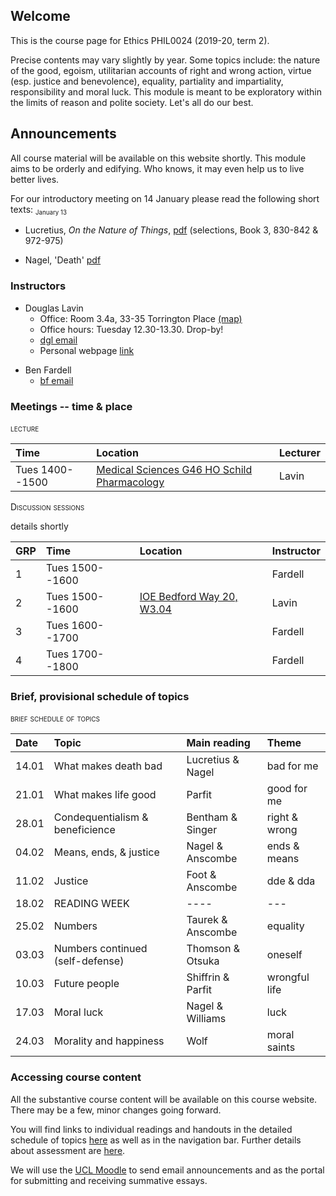 
## Welcome

This is the course page for Ethics PHIL0024 (2019-20, term 2).

Precise contents may vary slightly by year. Some topics include: the nature of the good, egoism, utilitarian accounts of right and wrong action, virtue (esp. justice and benevolence), equality, partiality and impartiality, responsibility and moral luck. This module is meant to be exploratory within the limits of reason and polite society. Let's all do our best.


## Announcements

All course material will be available on this website shortly. This module aims to be orderly and edifying. Who knows, it may even help us to live better lives.


For our introductory meeting on 14 January please read the following short texts: <sub><small>January 13</small></sub>

  - Lucretius, *On the Nature of Things*, [pdf](https://www.dropbox.com/s/220199d8zq309xs/Lucretius_Death.pdf?dl=0) (selections, Book 3, 830-842 & 972-975)

  - Nagel, 'Death' [pdf](https://www.dropbox.com/s/35etu00rvp50bd0/Nagel_Death.pdf?dl=0)



<!-- 
As you already know, the summative essay topics contain all the formative essay topics with a few additions. It is permissible to write your summative essay on the very same question as your formative essay. The length requirement of the summative essay is 2500 words. Essays are due Tuesday 23rd April 2019 at 1600 -- the first day of Term 3. Topics and further details are available here [here](assessment.md). (The typo in question one has been fixed. Thanks to those of you who wrote to alert me.) <sub><small>April 1</small></sub>



Remember that the focus of lecture and discussion seminar today is Shiffrin's 'Wrongful life, procreative responsibility, and the significance of harm'. You should also have read the the Parfit essay on the 'non-identity problem'. <sub><small>March 12</small></sub>


The text to read in preparation for our lecture and discussion sections on 26.02 is Taurek's 'Should the numbers count'. <sub><small>February 24</small></sub>


Upload your formative essay here: [link](https://www.dropbox.com/request/zMHhpq9X7noaJuFcYcWQ). Only the instructors have access to the folder and files. The problem with the earlier file request has been fixed.  <sub><small>February 21</small></sub>


Formative essay topics now available. <sub><small>February 10</small></sub> 


Reminder -- The main reading for lecture and discussion sections this week (05 February) is Philippa Foot's 'The problem of abortion and the doctrine of double effect' [pdf](https://www.dropbox.com/s/30gogqhbnslx5nq/foot-dde-chapter-2.pdf?dl=0). Link to the reading and supporting materials are also available below. Formative essay questions will be posted later this week. <sub><small>February 03</small></sub> 


Apologies for the delay. The readings for the module are now available on this website. Handouts and supplementary materials for weeks already gone by to be posted shortly. For our next meeting (26 January) please read the following texts. Our main discussion will be of the Singer essay which considers the question *'How much, if at all, must we help others?'*.  <sub><small>January 18</small></sub>

  - Bentham, *Introduction to the Principles of Morals and Legislation*, chs. i–ii, v [link](https://www.utilitarianism.com/jeremy-bentham/index.html)

  - Rawls, 'Classical utilitarianism', [pdf](https://www.dropbox.com/s/tp22sfm0cpe10sx/rawls_classical_utilitarianism.pdf?dl=0) (short excerpt)

  - Singer, 'Famine, affluence and morality', [pdf](https://www.dropbox.com/s/di7mlljznyibsyz/Singer_Famine_Affluence_Morality%20copy.pdf?dl=0)
 -->


<!-- For those who expressed interest in writing on the content of the last scheduled meeting, I've added a few questions to the list of essay topics [link](https://www.dropbox.com/s/30tvn21e7x25w3x/essay_topics.pdf?dl=0). In addition, I'm holding extended office hours this Wednesday (May 2nd from 1500 to 1800). You're welcome to drop-by.<sub style="color:red"><small>Posted April 30</small></sub>


My office hours for term 3 are Wednesdays 1500-1600. I will be in my office Monday 23 April from 1500-1700 in case you would like to drop-by to discuss the summative essay. Given sufficient interest I will schedule additional drop-in hours.<sub><small>Posted April 21</small></sub>


The deadline for the summative essay is *Tuesday 8 May at 1600*. Additional material has been added below. I will add a couple more sets of notes, a sample essay from another year, and possible additional essay questions. If you'd like to propose your own, please be in contact with me and Alec.
<small>Posted April 16</small></sub>


The deadline for the summative essay was originally set for Monday 23 April 2018, 4pm. I have requested that it be extended by two weeks to Monday 7 May 2018 4pm. If the request is granted, as I expect it will be, the new deadline will be registered on the Turnitin/Moodle page. There will *not* be a blanket response from the department. For offical confirmation you will need to refer to the submission deadlines on Moodle/TurnitIn for the relevant module you are taking, in this case PHIL2047. I expect to hear definitively Monday or Tuesday of this next week (April 9 or 10). <sub><small>March 29</small></sub>

Over the next couple days I will post additional course materials (handout, notes and likely futher essay topics). I will have special drop-in office hours early in the week beginning April 23. More details will be posted on our course website as the time approaches. <sub><small>March 29</small></sub>



For our meeting of March 20th please be prepared to discuss Philippa Foot, 'The problem of abortion and the doctrine of double effect' and in addition Judith Thomson, 'The trolley problem'. There are links to texts and handouts on the schedule of topics and readings. <sub><small>March 20</small></sub>


The due date for the summative (final) essay is *April 23rd 2018*. This date for summative essays is common to all term two philosophy modules. For more detail please see the Philosophy BA assessment space [link](https://moodle.ucl.ac.uk/course/view.php?id=14303).  <sub><small>March 6</small></sub>

Given the continuation of the UCU strike action I'll be adding further material and plugins to the website in the coming days. Various handouts as well as a [collaborative writing platform](discussion.md)have already been added. More is to come.<sub><small>March 5</small></sub>

As the strike continues, please check the schedule for regular updates of course material, especially handouts and readings. I hope very much that we will be able to meet next Tuesday, March 6! I will post further announcements in the coming days. In addition I will add a chat room for discussion. Check back soon.<sub><small>February 28</small></sub>

Apologies for the delay -- H3N2 ('aussie flu') has been interfering with philosophy and all other thought since Friday. Essays topics are available [here](https://www.dropbox.com/s/30tvn21e7x25w3x/essay_topics.pdf?dl=0). <sub><small>February 13</small></sub> -->


<!--A few important announcements <sub><small>November 24</small></sub>
- I've posted additional office hours each week to discuss among other things your plans for the summative essay. Access the calendar through my [webpage](http://www.douglaslavin.org/)
  - If there are materials you would like to discuss please upload them [here](https://www.dropbox.com/request/oY2JI7TC4oIfUD1gtMsb) a couple days in advance of our meeting.
- As Alec said, I'm planning to have the make-up session during Alec's usual slot on Monday.

- Formative essay topics now posted [below](assessment.md). <small>06.11.2017</small> -->


### Instructors

- Douglas Lavin
  + Office: Room 3.4a, 33-35 Torrington Place [(map)](http://www.ucl.ac.uk/maps/33-35-torrington-place)
  + Office hours: Tuesday 12.30-13.30. Drop-by!
  + [dgl email](mailto:d.lavin@ucl.ac.uk)
    <!-- - On the use of email [here](policies.md) -->
  + Personal webpage [link](http://www.douglaslavin.org)
<!--[schedule](http://www.supersaas.co.uk/schedule/DouglasLavin/OfficeHoursUCL) -->

- Ben Fardell  
  + [bf email](mailto:b.fardell.12@ucl.ac.uk)


### Meetings -- time & place

<span style="font-variant:small-caps;"> lecture</span>

| Time            | Location                                                                                                          | Lecturer |
|:----------------|:------------------------------------------------------------------------------------------------------------------|:---------|
| Tues 1400--1500 | [Medical Sciences G46 HO Schild Pharmacology](http://www.ucl.ac.uk/maps/medical-sciences/schild-pharmacology-lt/) | Lavin    |




<span style="font-variant:small-caps;">Discussion sessions</span>

details shortly

| GRP | Time            | Location                      | Instructor |
|:----|:----------------|:------------------------------|:-----------|
| 1   | Tues 1500--1600 | []()                          | Fardell    |
| 2   | Tues 1500--1600 | [IOE Bedford Way 20, W3.04]() | Lavin      |
| 3   | Tues 1600--1700 | []()                          | Fardell    |
| 4   | Tues 1700--1800 | []()                          | Fardell    |





### Brief, provisional schedule of topics

 <span style="font-variant:small-caps;"> brief schedule of topics</span>

| Date  | Topic                            | Main reading      | Theme         |
|:------|:---------------------------------|:------------------|:--------------|
| 14.01 | What makes death bad             | Lucretius & Nagel | bad for me    |
| 21.01 | What makes life good             | Parfit            | good for me   |
| 28.01 | Condequentialism & beneficience  | Bentham & Singer  | right & wrong |
| 04.02 | Means, ends, & justice           | Nagel & Anscombe  | ends & means  |
| 11.02 | Justice                          | Foot & Anscombe   | dde & dda     |
| 18.02 | READING WEEK                     | ----              | ---           |
| 25.02 | Numbers                          | Taurek & Anscombe | equality      |
| 03.03 | Numbers continued (self-defense) | Thomson & Otsuka  | oneself       |
| 10.03 | Future people                    | Shiffrin & Parfit | wrongful life |
| 17.03 | Moral luck                       | Nagel & Williams  | luck          |
| 24.03 | Morality and happiness           | Wolf              | moral saints  |













<!-- 
Impartiality & integrity
Wolf & Williams
| 19.03 | Integrity and impartiality      | Willians, Railton, Wolf | integrity     |
 -->

<!-- death and life
taking life and giving birth -->
<!-- self-defense, inviolability, good/bad right/wrong wronging/doingrightby -->
<!-- nagel, war and massacre, thomson&otsuka self-defense, feinberg, rights, and paradox of deonto, bentham/smart/? power of utilitarianism and really consequentialism! and some interesting form of amoralism! 

Feinberg, Omelas, Rights!

-->



### Accessing course content

All the substantive course content will be available on this course website. There may be a few, minor changes going forward.

You will find links to individual readings and handouts in the detailed schedule of topics [here](/schedule) as well as in the navigation bar. Further details about assessment are [here](/assessment).

We will use the [UCL Moodle](https://moodle-1819.ucl.ac.uk/course/view.php?id=6543) to send email announcements and as the portal for submitting and receiving summative essays.


<!-- A folder with assigned and supplemental readings is available here [folder](https://www.dropbox.com/sh/bwz4x8b77j71hna/AAC9IwTHnPbJHQmQSbtxjVrXa?dl=0). -->


<!-- - Torrington 1-19, G09 [map](http://www.ucl.ac.uk/maps/1-19-torrington-place)
- Wilkins Garden, Rm 20­24 [map](http://www.ucl.ac.uk/maps/wilkins-terrace)
- Malet Place 1-4, 250 [map](http://www.ucl.ac.uk/maps/1-4-malet-place)
- Torrington 33-35, G02 [map](http://www.ucl.ac.uk/maps/33-35-torrington-place)
- Torrington 33-35, B2 [map](http://www.ucl.ac.uk/maps/33-35-torrington-place) -->


<!-- These classes are not mandatory, so you do not have to come. However, you are strongly encouraged to do so! Last year the students found them very beneficial. We had some really excellent in depth discussions about the material. On the whole, we cover the same terrain as the texts set for class reading. The sessions are an opportunity for you to ask questions you didn't get to ask in class, or take further lines of inquiry which you weren't able to in the full group. -->
